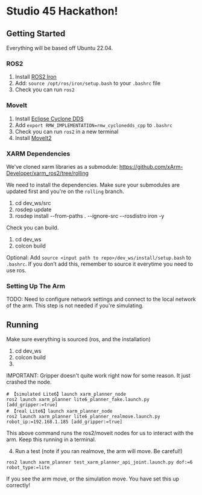 # Studio 45 Hackathon!

## Getting Started

Everything will be based off Ubuntu 22.04.

### ROS2
1. Install [ROS2 Iron](https://docs.ros.org/en/iron/Installation/Ubuntu-Install-Debians.html)
2. Add: `source /opt/ros/iron/setup.bash` to your `.bashrc` file
3. Check you can run `ros2`

### MoveIt
1. Install [Eclipse Cyclone DDS](https://docs.ros.org/en/iron/Installation/DDS-Implementations/Working-with-Eclipse-CycloneDDS.html#install-packages) 
2. Add `export RMW_IMPLEMENTATION=rmw_cyclonedds_cpp` to `.bashrc`
3. Check you can run `ros2` in a new terminal
4. Install [MoveIt2](https://moveit.picknik.ai/main/doc/tutorials/getting_started/getting_started.html)

### XARM Dependencies
We've cloned xarm libraries as a submodule: https://github.com/xArm-Developer/xarm_ros2/tree/rolling

We need to install the dependencies.
Make sure your submodules are updated first and you're on the `rolling` branch.

1. cd dev_ws/src
2. rosdep update
3. rosdep install --from-paths . --ignore-src --rosdistro iron -y


Check you can build.
1. cd dev_ws
2. colcon build

Optional: Add `source <input path to repo>/dev_ws/install/setup.bash` to
`.bashrc`. If you don't add this, remember to source it everytime you need
to use ros.

### Setting Up The Arm
TODO: Need to configure network settings and connect to the local network of the arm. This step is not needed if you're simulating.

## Running

Make sure everything is sourced (ros, and the installation)

1. cd dev_ws
2. colcon build 
3. 

IMPORTANT: Gripper doesn't quite work right now for some reason. It just crashed the node.

```
# 【simulated Lite6】launch xarm_planner_node
ros2 launch xarm_planner lite6_planner_fake.launch.py [add_gripper:=true]
# 【real Lite6】launch xarm_planner_node
ros2 launch xarm_planner lite6_planner_realmove.launch.py robot_ip:=192.168.1.185 [add_gripper:=true]
```

This above command runs the ros2/moveit nodes for us to interact with the arm. Keep this running in a terminal.

4. Run a test (note if you ran realmove, the arm will move. Be careful!)
```
ros2 launch xarm_planner test_xarm_planner_api_joint.launch.py dof:=6 robot_type:=lite
```

If you see the arm move, or the simulation move. You have set this up correctly!


